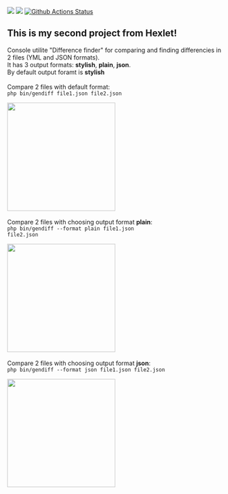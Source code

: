 <a href="https://codeclimate.com/github/BotServicePro/php-project-lvl2/maintainability"><img src="https://api.codeclimate.com/v1/badges/c60eb6035c3e86f97b15/maintainability" /></a>
<a href="https://codeclimate.com/github/BotServicePro/php-project-lvl2/test_coverage"><img src="https://api.codeclimate.com/v1/badges/c60eb6035c3e86f97b15/test_coverage" /></a>
[![Github Actions Status](https://github.com/BotServicePro/php-project-lvl2/workflows/PHP%20CI/badge.svg)](https://github.com/BotServicePro/php-project-lvl2/actions)
## This is my second project from Hexlet!

Console utilite "Difference finder" for comparing and finding differencies in 2 files (YML and JSON formats).
<br>
It has 3 output formats: <b>stylish</b>, <b>plain</b>, <b>json</b>.
<br>
By default output foramt is <b>stylish</b>
<br><br>
Compare 2 files with default format:<br>
<code>php bin/gendiff file1.json file2.json</code>

<a href="https://asciinema.org/a/387146?autoplay=1"><img src="https://asciinema.org/a/387146.png" width="250"/></a>
<br><br>
Compare 2 files with choosing output format <b>plain</b>:<br>
<code>php bin/gendiff --format plain file1.json file2.json</code><br>

<a href="https://asciinema.org/a/387147?autoplay=1"><img src="https://asciinema.org/a/387147.png" width="250"/></a>
<br><br>
Compare 2 files with choosing output format <b>json</b>:<br>
<code>php bin/gendiff --format json file1.json file2.json</code>

<a href="https://asciinema.org/a/387149?autoplay=1"><img src="https://asciinema.org/a/387149.png" width="250"/></a>

